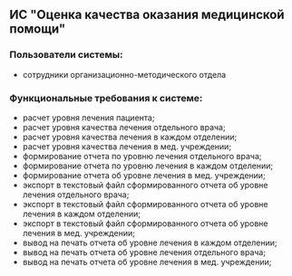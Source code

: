 ## ИС "Оценка качества оказания медицинской помощи"
### Пользователи системы: 
* сотрудники организационно-методического отдела
### Функциональные требования к системе:
*	 расчет уровня лечения пациента;
*	 расчет уровня качества лечения отдельного врача;
*	 расчет уровня качества лечения в каждом отделении;
*	 расчет уровня качества лечения в мед. учреждении;
*	 формирование отчета по уровню лечения отдельного врача;
*  формирование отчета по уровню лечения в каждом отделении;
*	 формирование отчета об уровне лечения в мед. учреждении;
*	 экспорт в текстовый файл сформированного отчета об уровне лечения отдельного врача;
*	 экспорт в текстовый файл сформированного отчета об уровне лечения в каждом отделении;
*	 экспорт в текстовый файл сформированного отчета об уровне лечения в мед. учреждении;
*	 вывод на печать отчета об уровне лечения в каждом отделении;
*	 вывод на печать отчета об уровне лечения отдельного врача;
*	 вывод на печать отчета об уровне лечения в мед. учреждении;
